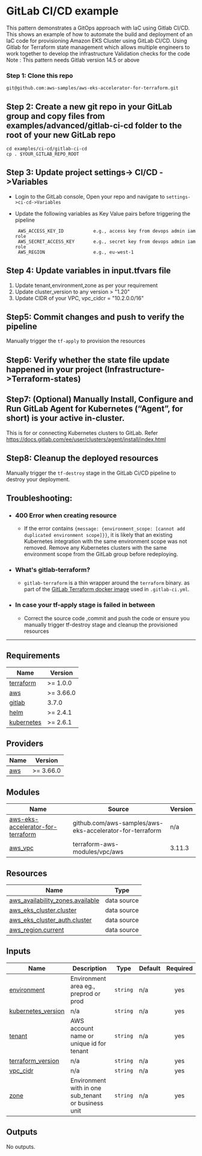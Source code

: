 # GitLab CI/CD example
This pattern demonstrates a GitOps approach with IaC using Gitlab CI/CD.
This shows an example of how to automate the build and deployment of an IaC code for provisioning Amazon EKS Cluster using GitLab CI/CD.
  Using Gitlab for Terraform state management which allows multiple engineers to work together to develop the infrastructure
  Validation checks for the code
 Note : This pattern needs Gitlab version 14.5 or above

### Step 1: Clone this repo

```
git@github.com:aws-samples/aws-eks-accelerator-for-terraform.git
```

## Step 2: Create a new git repo in your GitLab group and copy files from examples/advanced/gitlab-ci-cd folder to the root of your new GitLab repo
    cd examples/ci-cd/gitlab-ci-cd
    cp . $YOUR_GITLAB_REPO_ROOT

## Step 3: Update project settings-> CI/CD ->Variables
 - Login to the GitLab console, Open your repo and navigate to `settings->ci-cd->Variables`
 - Update the following variables as Key Value pairs  before triggering the pipeline

        AWS_ACCESS_KEY_ID           e.g., access key from devops admin iam role
        AWS_SECRET_ACCESS_KEY       e.g., secret key from devops admin iam role
        AWS_REGION                  e.g., eu-west-1

## Step 4: Update variables in input.tfvars file  
   1. Update tenant,environment,zone as per your requirement
   2. Update cluster_version to any version > "1.20"
   3. Update CIDR of your VPC, vpc_cidcr = "10.2.0.0/16"


## Step5: Commit changes and push to verify the pipeline
Manually trigger the `tf-apply` to provision the resources

## Step6: Verify whether the state file update happened in your project (Infrastructure->Terraform-states)

## Step7: (Optional)  Manually Install, Configure and Run GitLab Agent for Kubernetes (“Agent”, for short) is your active in-cluster.
This is for or connecting Kubernetes clusters to GitLab. Refer https://docs.gitlab.com/ee/user/clusters/agent/install/index.html
## Step8: Cleanup the deployed resources
Manually trigger the `tf-destroy` stage in the GitLab Ci/CD pipeline to destroy your deployment.

## Troubleshooting:

- ### 400 Error when creating resource

    - If the error contains `{message: {environment_scope: [cannot add duplicated environment scope]}}`, it is likely that an existing Kubernetes integration with the same environment scope was not removed. Remove any Kubernetes clusters with the same environment scope from the GitLab group before redeploying.

- ### What's gitlab-terraform?

    - `gitlab-terraform` is a thin wrapper around the `terraform` binary. as part of the [GitLab Terraform docker image](https://gitlab.com/gitlab-org/terraform-images) used in `.gitlab-ci.yml`.
- ### In case your tf-apply stage is failed in between
    -  Correct the source code ,commit and push the code  or ensure you manually trigger tf-destroy stage and cleanup the provisioned resources
---
<!--- BEGIN_TF_DOCS --->
## Requirements

| Name | Version |
|------|---------|
| <a name="requirement_terraform"></a> [terraform](#requirement\_terraform) | >= 1.0.0 |
| <a name="requirement_aws"></a> [aws](#requirement\_aws) | >= 3.66.0 |
| <a name="requirement_gitlab"></a> [gitlab](#requirement\_gitlab) | 3.7.0 |
| <a name="requirement_helm"></a> [helm](#requirement\_helm) | >= 2.4.1 |
| <a name="requirement_kubernetes"></a> [kubernetes](#requirement\_kubernetes) | >= 2.6.1 |

## Providers

| Name | Version |
|------|---------|
| <a name="provider_aws"></a> [aws](#provider\_aws) | >= 3.66.0 |

## Modules

| Name | Source | Version |
|------|--------|---------|
| <a name="module_aws-eks-accelerator-for-terraform"></a> [aws-eks-accelerator-for-terraform](#module\_aws-eks-accelerator-for-terraform) | github.com/aws-samples/aws-eks-accelerator-for-terraform | n/a |
| <a name="module_aws_vpc"></a> [aws\_vpc](#module\_aws\_vpc) | terraform-aws-modules/vpc/aws | 3.11.3 |

## Resources

| Name | Type |
|------|------|
| [aws_availability_zones.available](https://registry.terraform.io/providers/hashicorp/aws/latest/docs/data-sources/availability_zones) | data source |
| [aws_eks_cluster.cluster](https://registry.terraform.io/providers/hashicorp/aws/latest/docs/data-sources/eks_cluster) | data source |
| [aws_eks_cluster_auth.cluster](https://registry.terraform.io/providers/hashicorp/aws/latest/docs/data-sources/eks_cluster_auth) | data source |
| [aws_region.current](https://registry.terraform.io/providers/hashicorp/aws/latest/docs/data-sources/region) | data source |

## Inputs

| Name | Description | Type | Default | Required |
|------|-------------|------|---------|:--------:|
| <a name="input_environment"></a> [environment](#input\_environment) | Environment area eg., preprod or prod | `string` | n/a | yes |
| <a name="input_cluster_version"></a> [kubernetes\_version](#input\_kubernetes\_version) | n/a | `string` | n/a | yes |
| <a name="input_tenant"></a> [tenant](#input\_tenant) | AWS account name or unique id for tenant | `string` | n/a | yes |
| <a name="input_terraform_version"></a> [terraform\_version](#input\_terraform\_version) | n/a | `string` | n/a | yes |
| <a name="input_vpc_cidr"></a> [vpc\_cidr](#input\_vpc\_cidr) | n/a | `string` | n/a | yes |
| <a name="input_zone"></a> [zone](#input\_zone) | Environment with in one sub\_tenant or business unit | `string` | n/a | yes |

## Outputs

No outputs.

<!--- END_TF_DOCS --->
